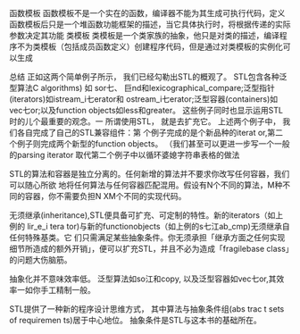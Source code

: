 函数模板
    函数模板不是一个实在的函数，编译器不能为其生成可执行代码，定义函数模板后只是一个堆函数功能框架的描述，当它具体执行时，将根据传递的实际参数决定其功能
类模板
    类模板是一个类家族的抽象，他只是对类的描述，编译程序不为类模板（包括成员函数定义）创建程序代码，但是通过对类模板的实例化可以生成

总结
正如这两个简单例子所示， 我们已经勾勒出STL的概观了。 STL包含各种泛型算法C algorithms) 如 sor七、 巨nd和lexicographical_compare;泛型指针(iterators)如istream_i七erator和 ostream_i七erator;泛型容器(containers)如vec七or;以及function objects如less和greater。
这些例子同时也显示运用STL时的儿个最重要的观念。一
所谓使用STL， 就是去扩充它。 上述两个例子中， 我们各自完成了自己的STL兼容组件：第 个例子完成的是个新品种的iterat or,第二个例子则完成两个新型的function objects。 （我们甚至可以更进一步写一个一般的parsing iterator 取代第二个例子中以循环婆媳字符串表格的做法


STL的算法和容器是独立分离的。任何新增的算法并不要求你改写任何容器，我们可以随心所欲 地将任何算法与任何容器匹配混用。假设有N个不同的算法，M种不同的容器，你不需要负担N XM个不同的实现代码。

无须继承(inheritance),STL便具备可扩充、可定制的特性。新的iterators（如上例的 lir_e_i tera tor)与新的functionobjects（如上例的s七江ab_cmp)无须继承自任何特殊基类。它 们只需满足某些抽象条件。你无须承担「继承方面之任何实现细节所造成的额外开销」，便可以扩充STL，并且不必为造成「fragilebase class」的问题大伤脑筋。

抽象化并不意味效率低。 泛型算法如so江和copy, 以及泛型容器如vec七or,其效率一如你手工精制一般。

STL提供了一种新的程序设计思维方式， 其中算法与抽象条件组(abs trac t sets of requiremen ts)居于中心地位。 抽象条件是STL与这本书的基础所在。